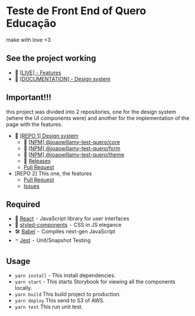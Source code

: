 # Teste de Front End of Quero Educação

make with love <3

## See the project working

- 🚀 [[LIVE] - Features](http://features.frontend.quero.s3-website.us-east-2.amazonaws.com/)
- 📝 [[DOCUMENTATION] - Design system](http://designsystem.frontend.quero.s3-website.us-east-2.amazonaws.com/?path=/docs/core-button--primary)

## Important!!!

this project was divided into 2 repositories, one for the design system (where the UI components were) and another for the implementation of the page with the features.

- 💄 [[REPO 1] Design system](https://github.com/joaowillamy/react-storybook-jest-lerna)
  - 🔧 [[NPM] @joaowillamy-test-quero/core](https://www.npmjs.com/package/@joaowillamy-test-quero/core)
  - 🔧 [[NPM] @joaowillamy-test-quero/form](https://www.npmjs.com/package/@joaowillamy-test-quero/form)
  - 🔧 [[NPM] @joaowillamy-test-quero/theme](https://www.npmjs.com/package/@joaowillamy-test-quero/theme)
  - 🔖 [Releases](https://github.com/joaowillamy/react-storybook-jest-lerna/releases)
  - [Pull Request](https://github.com/joaowillamy/react-storybook-jest-lerna)
- [REPO 2] This one, the features
  - [Pull Request](https://github.com/joaowillamy/front-end-test-quero/pulls?q=is%3Apr+is%3Aclosed)
  - [Issues](https://github.com/joaowillamy/front-end-test-quero/issues?q=is%3Aissue+is%3Aclosed)

## Required

- 🚀 [React](https://reactjs.org/)  -  JavaScript library for user interfaces
- 💅 [styled-components](https://www.styled-components.com/)  -  CSS in JS elegance
- 🛠 [Babel](https://babeljs.io/)  -  Compiles next-gen JavaScript
- 🃏 [Jest](https://jestjs.io/)  -  Unit/Snapshot Testing

## Usage

- `yarn install` - This install dependencies.
- `yarn start` - This starts Storybook for viewing all the components locally.
- `yarn build` This build project to production.
- `yarn deploy` This send to S3 of AWS.
- `yarn test` This run unit test.
